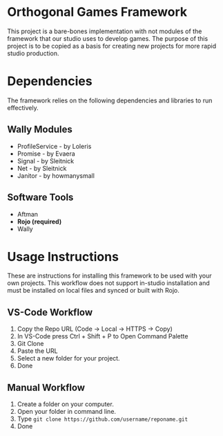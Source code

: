 # Orthogonal Games Framework

This project is a bare-bones implementation with not modules of the framework that our studio uses to develop games. The purpose of this project is to be copied as a basis for creating new projects for more rapid studio production.

# Dependencies

The framework relies on the following dependencies and libraries to run effectively.

## Wally Modules

- ProfileService - by Loleris
- Promise - by Evaera
- Signal - by Sleitnick
- Net - by Sleitnick
- Janitor - by howmanysmall

## Software Tools

- Aftman
- **Rojo (required)**
- Wally

# Usage Instructions

These are instructions for installing this framework to be used with your own projects. This workflow does not support in-studio installation and must be installed on local files and synced or built with Rojo.

## VS-Code Workflow

1. Copy the Repo URL (Code -> Local -> HTTPS -> Copy)
2. In VS-Code press Ctrl + Shift + P to Open Command Palette
3. Git Clone
4. Paste the URL
5. Select a new folder for your project.
6. Done

## Manual Workflow

1. Create a folder on your computer.
2. Open your folder in command line.
3. Type `git clone https://github.com/username/reponame.git`
4. Done

